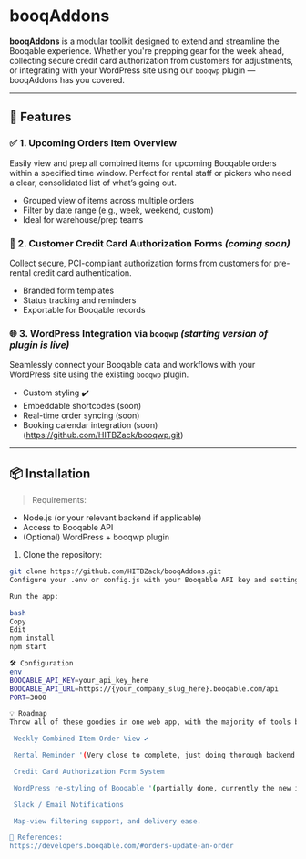 # booqAddons

**booqAddons** is a modular toolkit designed to extend and streamline the Booqable experience. Whether you're prepping gear for the week ahead, collecting secure credit card authorization from customers for adjustments, or integrating with your WordPress site using our `booqwp` plugin — booqAddons has you covered.

---

## 🚀 Features

### ✅ 1. Upcoming Orders Item Overview
Easily view and prep all combined items for upcoming Booqable orders within a specified time window. Perfect for rental staff or pickers who need a clear, consolidated list of what’s going out.

- Grouped view of items across multiple orders
- Filter by date range (e.g., week, weekend, custom)
- Ideal for warehouse/prep teams

### 📝 2. Customer Credit Card Authorization Forms _(coming soon)_
Collect secure, PCI-compliant authorization forms from customers for pre-rental credit card authentication.

- Branded form templates
- Status tracking and reminders
- Exportable for Booqable records

### 🌐 3. WordPress Integration via `booqwp` _(starting version of plugin is live)_
Seamlessly connect your Booqable data and workflows with your WordPress site using the existing `booqwp` plugin.

- Custom styling ✔️
- Embeddable shortcodes (soon)
- Real-time order syncing (soon)
- Booking calendar integration (soon)
(https://github.com/HITBZack/booqwp.git)
---

## 📦 Installation

> Requirements:
- Node.js (or your relevant backend if applicable)
- Access to Booqable API
- (Optional) WordPress + booqwp plugin

1. Clone the repository:
```bash
git clone https://github.com/HITBZack/booqAddons.git
Configure your .env or config.js with your Booqable API key and settings.

Run the app:

bash
Copy
Edit
npm install
npm start

🛠️ Configuration
env
BOOQABLE_API_KEY=your_api_key_here
BOOQABLE_API_URL=https://{your_company_slug_here}.booqable.com/api
PORT=3000

💡 Roadmap
Throw all of these goodies in one web app, with the majority of tools built into shortcodes for wordpress, so eventually that plugin will be the home of majority of this. Minus RentalReminder, that is it's own site and service.

 Weekly Combined Item Order View ✔️

 Rental Reminder '(Very close to complete, just doing thorough backend testing.)'

 Credit Card Authorization Form System

 WordPress re-styling of Booqable '(partially done, currently the new item popup is disabled, until I understand the API further.)'

 Slack / Email Notifications

 Map-view filtering support, and delivery ease.

🔗 References:
https://developers.booqable.com/#orders-update-an-order